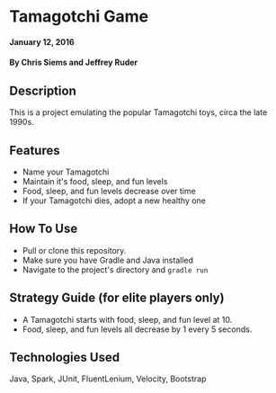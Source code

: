 # Tamagotchi Game

#### January 12, 2016

#### By Chris Siems and Jeffrey Ruder

## Description

This is a project emulating the popular Tamagotchi toys, circa the late 1990s.

## Features

* Name your Tamagotchi
* Maintain it's food, sleep, and fun levels
* Food, sleep, and fun levels decrease over time
* If your Tamagotchi dies, adopt a new healthy one

## How To Use

* Pull or clone this repository.
* Make sure you have Gradle and Java installed
* Navigate to the project's directory and `gradle run`

## Strategy Guide (for elite players only)

* A Tamagotchi starts with food, sleep, and fun level at 10.
* Food, sleep, and fun levels all decrease by 1 every 5 seconds.

## Technologies Used

Java, Spark, JUnit, FluentLenium, Velocity, Bootstrap
